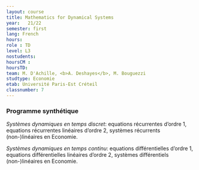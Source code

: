 ```yaml
---
layout: course
title: Mathematics for Dynamical Systems
year: 	21/22
semester: first
lang: French
hours:
role : TD
level: L3
nostudents:
hoursCM :
hoursTD:
team: M. D'Achille, <b>A. Deshayes</b>, M. Bouguezzi
studtype: Economie
etab: Université Paris-Est Créteil
classnumber: 7
---
```

### Programme synthétique


_Systèmes dynamiques en temps discret_: equations récurrentes d’ordre 1, equations récurrentes linéaires d’ordre 2, systèmes récurrents (non-)linéaires en Economie.

_Systèmes dynamiques en temps continu_: equations différentielles d’ordre 1, equations différentielles linéaires d’ordre 2, systèmes différentiels (non-)linéaires en Economie.
